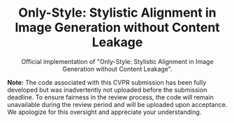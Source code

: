 <div align="center">

# Only-Style: Stylistic Alignment in Image Generation without Content Leakage 

Official implementation of "Only-Style: Stylistic Alignment in Image Generation without Content Leakage". 

</div>

**Note:** The code associated with this CVPR submission has been fully developed but was inadvertently not uploaded before the submission deadline. To ensure fairness in the review process, the code will remain unavailable during the review period and will be uploaded upon acceptance. We apologize for this oversight and appreciate your understanding.
